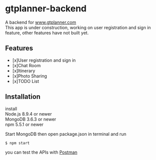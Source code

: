# gtplanner-backend
A backend for www.gtplanner.com<br>
This app is under construction, working on user registration and sign in feature, other features have not built yet.

## Features
- [x]User registration and sign in
- [x]Chat Room
- [x]Itinerary
- [x]Photo Sharing
- [x]TODO List

## Installation
install<br>
Node.js 8.9.4 or newer<br>
MongoDB 3.6.3 or newer <br>
npm 5.5.1 or newer<br>

Start MongoDB then open package.json in terminal and run

```
$ npm start
```
you can test the APIs with [Postman](https://www.getpostman.com/)

